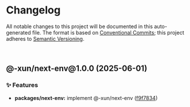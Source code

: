 # Changelog

All notable changes to this project will be documented in this auto-generated
file. The format is based on [Conventional Commits][1];
this project adheres to [Semantic Versioning][2].

<br />

## @-xun/next-env\@1.0.0 (2025-06-01)

### ✨ Features

- **packages/next-env:** implement @-xun/next-env ([f9f7834][3])

[1]: https://conventionalcommits.org
[2]: https://semver.org
[3]: https://github.com/Xunnamius/react-utils/commit/f9f7834aa8021aeded7a800976d133f275cd694e

